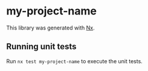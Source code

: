 # my-project-name

This library was generated with [Nx](https://nx.dev).

## Running unit tests

Run `nx test my-project-name` to execute the unit tests.
